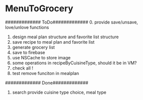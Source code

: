 # MenuToGrocery

#############
ToDo#############
0. provide save/unsave, love/unlove functions 
1. design meal plan structure and favorite list structure
2. save recipe to meal plan and favorite list
3. generate grocery list
4. save to firebase
5. use NSCache to store image
6. some operations in recipeByCuisineType, should it be in VM?
7. check all ! 
8. test remove funciton in mealplan


#############
Done#############
1. search provide cuisine type choice, meal type
